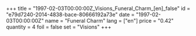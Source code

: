 +++
title = "1997-02-03T00:00:00Z_Visions_Funeral_Charm_[en]_false"
id = "e79d7240-2014-4838-bace-80666192a73e"
date = "1997-02-03T00:00:00Z"
name = "Funeral Charm"
lang = ["en"]
price = "0.42"
quantity = 4
foil = false
set = "Visions"
+++
